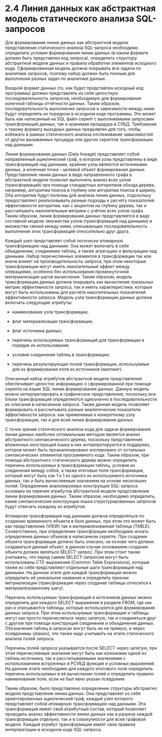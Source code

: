 # 2.4 Линия данных как абстрактная модель статического анализа SQL-запросов

Для формирования линии данных как абстрактной модели представления
статического анализа SQL-запроса необходимо определить условия формирования
линии данных (в каком формате должен быть представлен код запроса), определить
структуру абстрактной модели данных и правила обработки элементов исходного
кода. Сформированная модель должна покрывать все задачи по аналитике запросов, поэтому
набор должен быть полным для выполнения разных задач по аналитике данных.

Входной формат данных (то, как будет представлен исходный код программы) должен представлять
из себя целостную последовательность запросов, необходимую для формирования конечной
таблицы отчётности данных. Таким образом, последовательность выполнения запросов и
зависимости между ними будут определять их порядком в исходном коде программы.
Это может быть как написанный на SQL файл-скрипт с выполняемыми запросами
трансформаций данных, так и хранимая процедура в СУБД. Требование к такому 
формату выходных данных предъявлен для того, чтобы избежать в рамках статического анализа 
отслеживание зависимостей от других вызываемых процедур или других скриптов трансформации
над данными.

Линия формирования данных (Data lineage) представляет собой направленный ациклический
граф, в котором узлы представлены в виде трансформаций над данными, крайние узлы являются
источниками данных, а конечная точка - целевой объект формирования данных. Представление
линии данных в виде направленного графа в абстрактной модели позволит выполнять анализ
всех узлов (трансформаций) при помощи стандартных алгоритмов обхода дерева, например, 
алгоритма поиска в глубину или алгоритма поиска в ширину. Оба алгоритма будут полезны
для анализа линии данных, подскольку предоставляют реализовывать разные подходы к
расчёту показателей эффективности алгоритма: как с акцентом на глубину дерева, 
так и рассчитывать накопительные метрики с учётом всех узлов графа. Таким образом,
линия формирования данных представляется в виде составной модели: множества узлов
(трансформаций над данными) и множества связей между ними, описывающих последовательность
выполнения этих трансформаций относительно друг друга.

Каждый узел представляет собой логически атомарную трансформацию над данными. Она
может включать в себя объединение, соединение таблиц, а также агрегацию и фильтрацию 
над данными. Набор перечисленных элементов в трансформации так или иначе влияет 
на производительность запроса, при этом некоторые трансформации могут иметь накопительный
эффект между операциями, особенно без использования промежуточной материализации
шагов вычисления. Таким образом, модель трансформации данных должна покрывать как
вычисление локальных метрик эффективности запроса, так и иметь характеристики, 
которые могут быть использованы для расчёта накопительных показателей эффективности
запроса. Модель узла трансформации данных должна включать следующие атрибуты:

- наименование узла трансформации;

- флаг материализации трансформации;

- флаг источника данных;

- перечень используемых трансформаций для трансформации в порядке их использования;

- условия соединения таблиц в трансформации;

- перечень результирующих полей трансформации, используемые для их формирования поля из источников (маппинг).

Описанный набор атрибутов абстрактной модели представления обеспечивает
целостно информацию о сформированной при помощи скрипта на языке SQL линии
формирования данных. Данную модель можно интерпретировать в графическое представление,
поскольку все блоки трансформаций определяются однозначно в последовательности их описания
в написанном запросе. Также данная модель позволяет формировать и рассчитывать
разные аналитические показатели эффективности запроса: как применимые к конкретному
узлу трансформации, так и для всей линии формирования данных.

С точки зрения статического анализа кода для задачи формирования линии данных
наиболее оптимальным методом является анализ абстрактного синтаксического дерева,
поскольку представление вложенных конструкций языка в них интерпретируются
в поддерево, которое может быть проанализировано изолировано от остальных 
синтаксических элементов программного кода. Таким образом, при помощи 
абстрактного статического дерева можно определить перечень используемых
в трансформации таблиц, условия их соединения между собой, а также
итоговые поля трансформации, который могут быть как 1 к 1 из одного из 
используемого источника данных, так и быть вычисляемым значением на основе
нескольких полей. Определение анализируемых конструкций SQL-запроса основано на перечне атрибутов
абстрактной модели представления линии формирования данных. Таким образом, 
необходимо определить, какие синтаксические конструкции языка 
структурированных запросов будут отвечать каждому из атрибутов.

Атомарная трансформация над данными должна определяться по созданию временного
объекта в базе данных, при этом это может быть как представление (VIEW) так и 
материализованная таблица (TABLE). Сооветственно, при определении трансфорации
необходимо искать определение данных объеков в написанном скрипте. При создании
объекта трансформации должно быть описано, на основе чего должен создаваться данный
объект, в данном случае основанием создания объекта должен являться SELECT-запрос.
При этом стоит также учитывать, что перед самим SELECT-запросом могут быть использованы
CTE-выражения (Common Table Expressions), которые также из себя представляют 
отдельные шаги трансформаций над данными. На данном этапе для каждой трансформации
можно определить её уникальное название и определить признак метриализации (трансформация
через создание таблицы относится к материализованному шагу).

Перечень используемых трансформаций и источников данных можно определить для каждого
SELECT-выражения в разделе FROM, где как раз и описываются таблицы, которые используются для
формирования данных запроса. При этом используемые трансформации и таблицы могут как 
просто перечисляться через запятую, так и соединяться друг с другом при помощи
конструкций соединения и объединения данных. Обозначения таблиц в запросах могут быть не на
прямую, а через псевдонимы (aliases), что также надо учитывать на этапе статического 
анализа полей запроса.

Перечень полей запроса указывается после SELECT через запятую, при этом перечисляемые значения
могут быть как колонками одной из таблиц-источника, так и рассчитываемыми значениями с использованием
встроенных в РСУБД функций и условных выражений. На данном этапе необходимо для каждого итогового
поля определить перечень используемых в её вычислении полей и определить правило наименования 
поля, если не был явно указан псевдоним.

<!-- TODO: Привести пример перехода от запроса к абстрактной модели -->

Таким образом, было представлено определение структуры абстрактно модели представления
линии данных. Она представляет из себя ориентированных ациклический граф, каждый узел
которого представляет собой атомарную трансформацию над данными. Эта трансформация 
имеет свой атрибутный состав, который позволяет проводить анализ эффективности
линии данных как в разрезе каждой трансформации отдельно, так и в совокупности для
всей графовой модели. Каждый атрибут трансформации имеет свои правила интерпретации 
в исходном коде SQL-запроса.